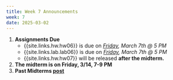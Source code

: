 ```yaml
---
title: Week 7 Announcements
week: 7
date: 2025-03-02
---
```


1. **Assignments Due**
    * {{site.links.hw.hw06}} is due on *<u>Friday</u>, March 7th @ 5 PM*
    * {{site.links.lab.lab06}} is due on *<u>Friday</u>, March 7th @ 5 PM*
    * {{site.links.hw.hw07}} will be released **after the midterm.**
2. **The midterm is on Friday, 3/14, 7-9 PM**
3. **Past Midterms [post](https://edstem.org/us/courses/73504/discussion/6292641)**